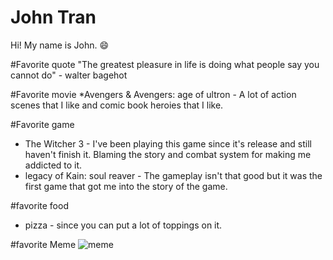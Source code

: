 # John Tran

Hi! My name is John.
:smile:

#Favorite quote
"The greatest pleasure in life is doing what people say you cannot do" - walter bagehot

#Favorite movie
*Avengers & Avengers: age of ultron - A lot of action scenes that I like and comic book heroies that I like.

#Favorite game
* The Witcher 3 - I've been playing this game since it's release and still haven't finish it. Blaming the story and combat system for making me addicted to it.
* legacy of Kain: soul reaver - The gameplay isn't that good but it was the first game that got me into the story of the game.

#favorite food
* pizza - since you can put a lot of toppings on it.


#favorite Meme
![meme](https://cloud.githubusercontent.com/assets/11617321/9674722/861840c4-5282-11e5-9b53-b954901ca57e.jpg)


